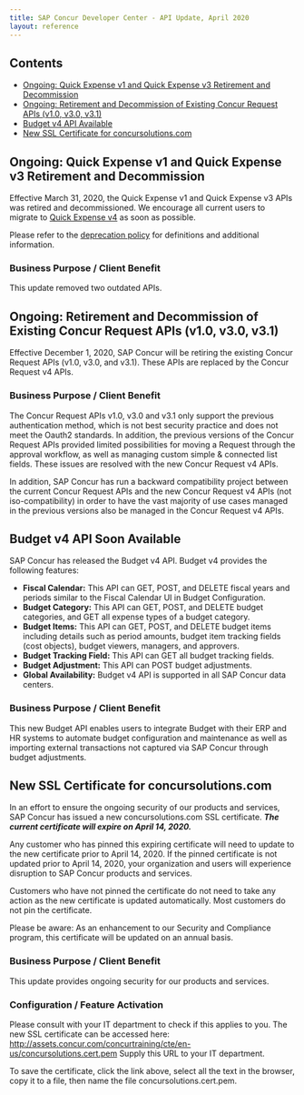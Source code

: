 ```yaml
---
title: SAP Concur Developer Center - API Update, April 2020
layout: reference
---
```


## Contents

* [Ongoing: Quick Expense v1 and Quick Expense v3 Retirement and Decommission](#ongoing-quick-expense-v3)
* [Ongoing: Retirement and Decommission of Existing Concur Request APIs (v1.0, v3.0, v3.1)](#ongoing-request-retirement)
* [Budget v4 API Available](#budget-v4)
* [New SSL Certificate for concursolutions.com](#ssl-cert)

## <a name="ongoing-quick-expense-v3"></a>Ongoing: Quick Expense v1 and Quick Expense v3 Retirement and Decommission

Effective March 31, 2020, the Quick Expense v1 and Quick Expense v3 APIs was retired and decommissioned. We encourage all current users to migrate to [Quick Expense v4](https://developer.concur.com/api-reference/expense/quick-expense/v4.quick-expense.html) as soon as possible.

Please refer to the [deprecation policy](https://developer.concur.com/tools-support/deprecation-policy.html) for definitions and additional information.

### Business Purpose / Client Benefit

This update removed two outdated APIs.

## <a name="ongoing-request-retirement"></a>Ongoing: Retirement and Decommission of Existing Concur Request APIs (v1.0, v3.0, v3.1)

Effective December 1, 2020, SAP Concur will be retiring the existing Concur Request APIs (v1.0, v3.0, and v3.1). These APIs are replaced by the Concur Request v4 APIs.

### Business Purpose / Client Benefit

The Concur Request APIs v1.0, v3.0 and v3.1 only support the previous authentication method, which is not best security practice and does not meet the Oauth2 standards. In addition, the previous versions of the Concur Request APIs provided limited possibilities for moving a Request through the approval workflow, as well as managing custom simple & connected list fields. These issues are resolved with the new Concur Request v4 APIs.

In addition, SAP Concur has run a backward compatibility project between the current Concur Request APIs and the new Concur Request v4 APIs (not iso-compatibility) in order to have the vast majority of use cases managed in the previous versions also be managed in the Concur Request v4 APIs.

## <a name="budget-v4"></a>Budget v4 API Soon Available

SAP Concur has released the Budget v4 API. Budget v4 provides the following features:

* **Fiscal Calendar:** This API can GET, POST, and DELETE fiscal years and periods similar to the Fiscal Calendar UI in Budget Configuration.
* **Budget Category:** This API can GET, POST, and DELETE budget categories, and GET all expense types of a budget category.
* **Budget Items:** This API can GET, POST, and DELETE budget items including details such as period amounts, budget item tracking fields (cost objects), budget viewers, managers, and approvers.
* **Budget Tracking Field:** This API can GET all budget tracking fields.
* **Budget Adjustment:** This API can POST budget adjustments.
* **Global Availability:** Budget v4 API is supported in all SAP Concur data centers.

### Business Purpose / Client Benefit

This new Budget API enables users to integrate Budget with their
ERP and HR systems to automate budget configuration and maintenance as well as
importing external transactions not captured via SAP Concur through budget
adjustments.


## <a name="ssl-cert"></a>New SSL Certificate for concursolutions.com

In an effort to ensure the ongoing security of our products and services, SAP Concur has issued a new concursolutions.com SSL certificate. ***The current certificate will expire on April 14, 2020.***

Any customer who has pinned this expiring certificate will need to update to the new certificate prior to April 14, 2020. If the pinned certificate is not updated prior to April 14, 2020, your organization and users will experience disruption to SAP Concur products and services.

Customers who have not pinned the certificate do not need to take any action as the new certificate is updated automatically. Most customers do not pin the certificate.

Please be aware: As an enhancement to our Security and Compliance program, this certificate will be updated on an annual basis.

### Business Purpose / Client Benefit

This update provides ongoing security for our products and services.

### Configuration / Feature Activation

Please consult with your IT department to check if this applies to you.
The new SSL certificate can be accessed here:  http://assets.concur.com/concurtraining/cte/en-us/concursolutions.cert.pem
Supply this URL to your IT department.

To save the certificate, click the link above, select all the text in the browser, copy it to a file, then name the file concursolutions.cert.pem.
